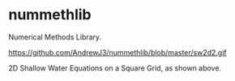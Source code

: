 # nummethlib
Numerical Methods Library.

https://github.com/AndrewJ3/nummethlib/blob/master/sw2d2.gif

2D Shallow Water Equations on a Square Grid, as shown above.
